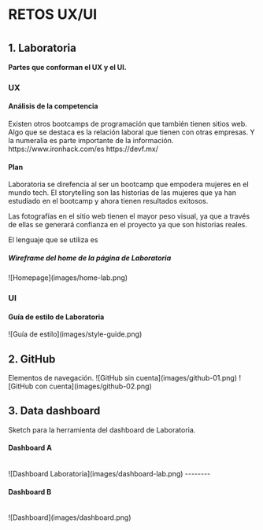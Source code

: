 <h1>RETOS UX/UI <h1>

<h2>1. Laboratoria</h2>
<strong>Partes que conforman el UX y el UI.</strong>
<h3>UX</h3>
<h4>Análisis de la competencia</h4>
Existen otros bootcamps de programación que también tienen sitios web. Algo que se destaca es la relación laboral que tienen con otras empresas. Y la numeralia es parte importante de la información.
https://www.ironhack.com/es
https://devf.mx/

<h4>Plan</h4>
Laboratoria se direfencia al ser un bootcamp que empodera mujeres en el mundo tech. El storytelling son las historias de las mujeres que ya han estudiado en el bootcamp y ahora tienen resultados exitosos.

Las fotografías en el sitio web tienen el mayor peso visual, ya que a través de ellas se generará confianza en el proyecto ya que son historias reales.

El lenguaje que se utiliza es 

<h5>Wireframe del home de la página de Laboratoria</h5>
![Homepage](images/home-lab.png)

<br>
<h3>UI</h3>
<h4>Guía de estilo de Laboratoria</h4>
![Guía de estilo](images/style-guide.png)

<h2>2. GitHub</h2>
Elementos de navegación.
![GitHub sin cuenta](images/github-01.png)
![GitHub con cuenta](images/github-02.png)

<h2>3. Data dashboard</h2>
Sketch para la herramienta del dashboard de Laboratoria.
<h4>Dashboard A</h4>
<br>
![Dashboard Laboratoria](images/dashboard-lab.png)
--------
<h4>Dashboard B</h4>
<br>
![Dashboard](images/dashboard.png)
